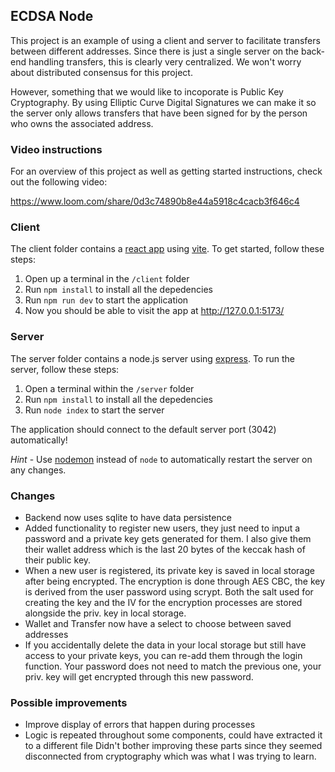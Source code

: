 ## ECDSA Node

This project is an example of using a client and server to facilitate transfers between different addresses. Since there is just a single server on the back-end handling transfers, this is clearly very centralized. We won't worry about distributed consensus for this project.

However, something that we would like to incoporate is Public Key Cryptography. By using Elliptic Curve Digital Signatures we can make it so the server only allows transfers that have been signed for by the person who owns the associated address.

### Video instructions
For an overview of this project as well as getting started instructions, check out the following video:

https://www.loom.com/share/0d3c74890b8e44a5918c4cacb3f646c4
 
### Client

The client folder contains a [react app](https://reactjs.org/) using [vite](https://vitejs.dev/). To get started, follow these steps:

1. Open up a terminal in the `/client` folder
2. Run `npm install` to install all the depedencies
3. Run `npm run dev` to start the application 
4. Now you should be able to visit the app at http://127.0.0.1:5173/

### Server

The server folder contains a node.js server using [express](https://expressjs.com/). To run the server, follow these steps:

1. Open a terminal within the `/server` folder 
2. Run `npm install` to install all the depedencies 
3. Run `node index` to start the server 

The application should connect to the default server port (3042) automatically! 

_Hint_ - Use [nodemon](https://www.npmjs.com/package/nodemon) instead of `node` to automatically restart the server on any changes.

### Changes
- Backend now uses sqlite to have data persistence
- Added functionality to register new users, they just need to input a password and a private key gets generated for them. I also give them their wallet address which is the last 20 bytes of the keccak hash of their public key.
- When a new user is registered, its private key is saved in local storage after being encrypted. The encryption is done through AES CBC, the key is derived from the user password using scrypt. Both the salt used for creating the key and the IV for the encryption processes are stored alongside the priv. key in local storage.
- Wallet and Transfer now have a select to choose between saved addresses
- If you accidentally delete the data in your local storage but still have access to your private keys, you can re-add them through the login function. Your password does not need to match the previous one, your priv. key will get encrypted through this new password.

### Possible improvements
- Improve display of errors that happen during processes
- Logic is repeated throughout some components, could have extracted it to a different file
Didn't bother improving these parts since they seemed disconnected from cryptography which was what I was trying to learn.
